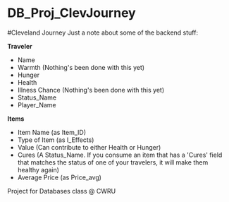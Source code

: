 DB_Proj_ClevJourney
===================
#Cleveland Journey
Just a note about some of the backend stuff:

**Traveler**
- Name
- Warmth   (Nothing's been done with this yet)
- Hunger
- Health
- Illness Chance   (Nothing's been done with this yet)
- Status_Name
- Player_Name

**Items**
- Item Name (as Item_ID)
- Type of Item (as I_Effects)
- Value (Can contribute to either Health or Hunger)
- Cures (A Status_Name.  If you consume an item that has a 'Cures' field that matches the status of one of your travelers, it will make them healthy again)
- Average Price (as Price_avg)

Project for Databases class @ CWRU
